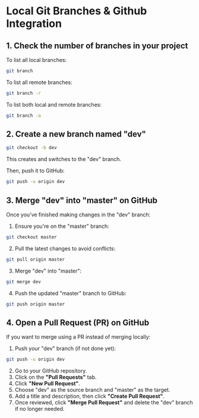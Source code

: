 # Local Git Branches & Github Integration

## 1. Check the number of branches in your project

To list all local branches:

```sh
git branch
```

To list all remote branches:

```sh
git branch -r
```

To list both local and remote branches:

```sh
git branch -a
```

## 2. Create a new branch named "dev"

```sh
git checkout -b dev
```

This creates and switches to the "dev" branch.

Then, push it to GitHub:

```sh
git push -u origin dev
```

## 3. Merge "dev" into "master" on GitHub

Once you’ve finished making changes in the "dev" branch:

1. Ensure you're on the "master" branch:

```sh
git checkout master
```

2. Pull the latest changes to avoid conflicts:

```sh
git pull origin master
```

3. Merge "dev" into "master":

```sh
git merge dev
```

4. Push the updated "master" branch to GitHub:

```sh
git push origin master
```

## 4. Open a Pull Request (PR) on GitHub

If you want to merge using a PR instead of merging locally:

1. Push your "dev" branch (if not done yet):

```sh
git push -u origin dev
```

2. Go to your GitHub repository.
3. Click on the **"Pull Requests"** tab.
4. Click **"New Pull Request"**.
5. Choose "dev" as the source branch and "master" as the target.
6. Add a title and description, then click **"Create Pull Request"**.
7. Once reviewed, click **"Merge Pull Request"** and delete the "dev" branch if
   no longer needed.
